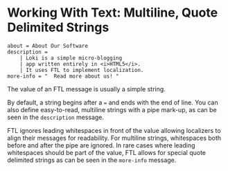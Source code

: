 # Working With Text: Multiline, Quote Delimited Strings

```
about = About Our Software
description =
    | Loki is a simple micro-blogging
    | app written entirely in <i>HTML5</i>.
    | It uses FTL to implement localization.
more-info = "  Read more about us! "

```

The value of an FTL message is usually a simple string.

By default, a string begins after a `=` and ends with the end of line. You can
also define easy-to-read, multiline strings with a pipe mark-up, as can be seen
in the `description` message.

FTL ignores leading whitespaces in front of the value allowing localizers to
align their messages for readability. For multiline strings, whitespaces both
before and after the pipe are ignored. In rare cases where leading whitespaces
should be part of the value, FTL allows for special quote delimited strings as
can be seen in the `more-info` message.
